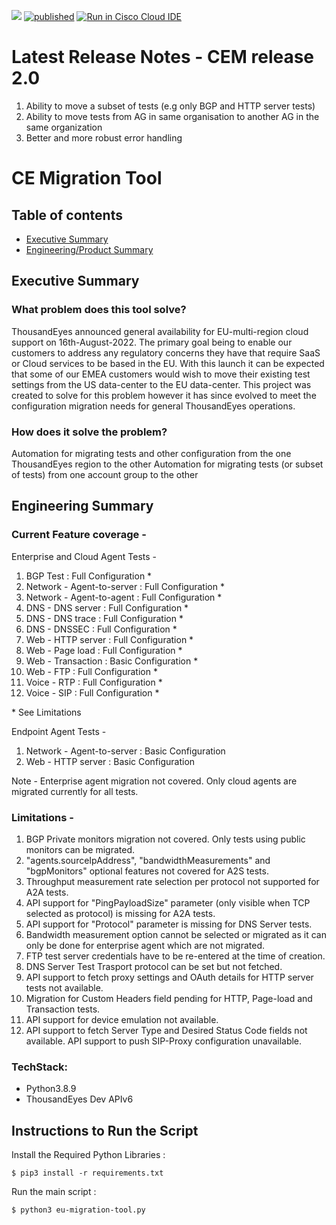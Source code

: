 ![](https://visitor-badge.glitch.me/badge?page_id=adchella-te.eu-migration-tool) 
[![published](https://static.production.devnetcloud.com/codeexchange/assets/images/devnet-published.svg)](https://developer.cisco.com/codeexchange/github/repo/adchella-te/EU-migration-tool)
[![Run in Cisco Cloud IDE](https://static.production.devnetcloud.com/codeexchange/assets/images/devnet-runable-icon.svg)](https://developer.cisco.com/codeexchange/devenv/adchella-te/EU-migration-tool/)

# Latest Release Notes - CEM release 2.0
1. Ability to move a subset of tests (e.g only BGP and HTTP server tests)
2. Ability to move tests from AG in same organisation to another AG in the same organization
3. Better and more robust error handling

# CE Migration Tool
## Table of contents
* [Executive Summary](#executive-summary)
* [Engineering/Product Summary](#engineering-summary)

## Executive Summary
### What problem does this tool solve?
ThousandEyes announced general availability for EU-multi-region cloud support on 16th-August-2022. The primary goal being to enable our customers to address any regulatory concerns they have that require SaaS or Cloud services to be based in the EU. With this launch it can be expected that some of our EMEA customers would wish to move their existing test settings from the US data-center to the EU data-center. This project was created to solve for this problem however it has since evolved to meet the configuration migration needs for general ThousandEyes operations. 

### How does it solve the problem?
Automation for migrating tests and other configuration from the one ThousandEyes region to the other
Automation for migrating tests (or subset of tests) from one account group to the other 

## Engineering Summary
### Current Feature coverage -
Enterprise and Cloud Agent Tests -
1. BGP Test : Full Configuration *
2. Network - Agent-to-server : Full Configuration *
3. Network - Agent-to-agent : Full Configuration *
4. DNS - DNS server : Full Configuration *
5. DNS - DNS trace : Full Configuration *
6. DNS - DNSSEC : Full Configuration *
7. Web - HTTP server : Full Configuration *
8. Web - Page load : Full Configuration *
9. Web - Transaction : Basic Configuration *
10. Web - FTP : Full Configuration *
11. Voice - RTP : Full Configuration *
12. Voice - SIP : Full Configuration *

\* See Limitations

Endpoint Agent Tests -
1. Network - Agent-to-server : Basic Configuration
2. Web - HTTP server : Basic Configuration

Note - Enterprise agent migration not covered. Only cloud agents are migrated currently for all tests. 

### Limitations - 
1. BGP Private monitors migration not covered. Only tests using public monitors can be migrated.
2. "agents.sourceIpAddress", "bandwidthMeasurements" and "bgpMonitors" optional features not covered for A2S tests.
3. Throughput measurement rate selection per protocol not supported for A2A tests.
4. API support for "PingPayloadSize" parameter (only visible when TCP selected as protocol) is missing for A2A tests.
5. API support for "Protocol" parameter is missing for DNS Server tests.
6. Bandwidth measurement option cannot be selected or migrated as it can only be done for enterprise agent which are not migrated.
7. FTP test server credentials have to be re-entered at the time of creation.
8. DNS Server Test Trasport protocol can be set but not fetched.
9. API support to fetch proxy settings and OAuth details for HTTP server tests not available.
10. Migration for Custom Headers field pending for HTTP, Page-load and Transaction tests.
11. API support for device emulation not available.
12. API support to fetch Server Type and Desired Status Code fields not available. API support to push SIP-Proxy configuration unavailable.

### TechStack:
* Python3.8.9
* ThousandEyes Dev APIv6	

## Instructions to Run the Script

Install the Required Python Libraries :

    $ pip3 install -r requirements.txt

Run the main script :
    
    $ python3 eu-migration-tool.py

